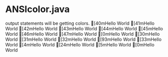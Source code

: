 # ANSIcolor.java
output statements will be getting colors. 
[40mHello World
[41mHello World
[42mHello World
[43mHello World
[44mHello World
[45mHello World
[46mHello World
[47mHello World
[0mHello World
[30mHello World
[31mHello World
[32mHello World
[93mHello World
[33mHello World
[4mHello World
[24mHello World
[5mHello World
[0mHello World
